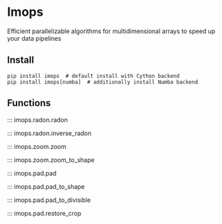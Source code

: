 # Imops

Efficient parallelizable algorithms for multidimensional arrays to speed up your data pipelines

## Install

```shell
pip install imops  # default install with Cython backend
pip install imops[numba]  # additionally install Numba backend
```

## Functions

::: imops.radon.radon

::: imops.radon.inverse_radon

::: imops.zoom.zoom

::: imops.zoom.zoom_to_shape

::: imops.pad.pad

::: imops.pad.pad_to_shape

::: imops.pad.pad_to_divisible

::: imops.pad.restore_crop
